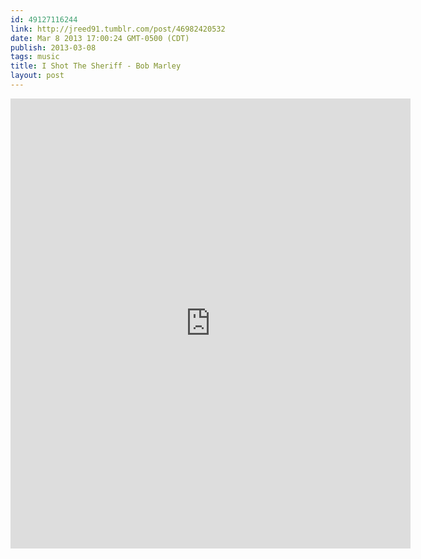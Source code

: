 ```yaml
---
id: 49127116244
link: http://jreed91.tumblr.com/post/46982420532
date: Mar 8 2013 17:00:24 GMT-0500 (CDT)
publish: 2013-03-08
tags: music
title: I Shot The Sheriff - Bob Marley
layout: post
---
```



<iframe src="https://embed.spotify.com/?uri=spotify:track:34FnMTs9RT6bV74qXiLrbi" frameborder="0" allowtransparency="true" width="640" height="720">.</iframe>

